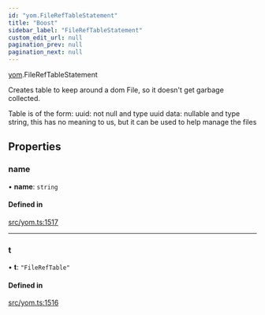 ```yaml
---
id: "yom.FileRefTableStatement"
title: "Boost"
sidebar_label: "FileRefTableStatement"
custom_edit_url: null
pagination_prev: null
pagination_next: null
---
```


[yom](../namespaces/yom.md).FileRefTableStatement

Creates table to keep around a dom File, so it doesn't get garbage collected.

Table is of the form:
 uuid: not null and type uuid
 data: nullable and type string, this has no meaning to us, but it can be used to help manage the files

## Properties

### name

• **name**: `string`

#### Defined in

[src/yom.ts:1517](https://github.com/yolmio/boost/blob/b239488/src/yom.ts#L1517)

___

### t

• **t**: ``"FileRefTable"``

#### Defined in

[src/yom.ts:1516](https://github.com/yolmio/boost/blob/b239488/src/yom.ts#L1516)
